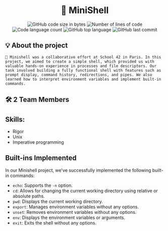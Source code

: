 <h1 align="center">
	🚀 MiniShell
</h1>

<p align="center">
	<img alt="GitHub code size in bytes" src="https://img.shields.io/github/languages/code-size/LeonMoreno/minishell?color=lightblue" />
	<img alt="Number of lines of code" src="https://img.shields.io/tokei/lines/github/LeonMoreno/minishell?color=critical" />
	<img alt="Code language count" src="https://img.shields.io/github/languages/count/LeonMoreno/minishell?color=yellow" />
	<img alt="GitHub top language" src="https://img.shields.io/github/languages/top/LeonMoreno/minishell?color=blue" />
	<img alt="GitHub last commit" src="https://img.shields.io/github/last-commit/LeonMoreno/minishell?color=green" />
</p>

## 💡 About the project

	🚀 Minishell was a collaborative effort at School 42 in Paris. In this project, we aimed to create a simple shell, which provided us with valuable hands-on experience in processes and file descriptors. Our task involved building a fully functional shell with features such as prompt display, command history, redirections, and pipes. We also learned how to interpret environment variables and implement built-in commands.

## 🛠️ 2 Team Members 

## Skills:
* Rigor
* Unix
* Imperative programming

## Built-ins Implemented

In our Minishell project, we've successfully implemented the following built-in commands:

- `echo`: Supports the `-n` option.
- `cd`: Allows for changing the current working directory using relative or absolute paths.
- `pwd`: Displays the current working directory.
- `export`: Manages environment variables without any options.
- `unset`: Removes environment variables without any options.
- `env`: Displays the environment variables or arguments.
- `exit`: Exits the shell without any options.
